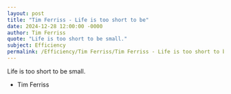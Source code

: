 ```yaml
---
layout: post
title: "Tim Ferriss - Life is too short to be"
date: 2024-12-28 12:00:00 -0000
author: Tim Ferriss
quote: "Life is too short to be small."
subject: Efficiency
permalink: /Efficiency/Tim Ferriss/Tim Ferriss - Life is too short to be
---
```


Life is too short to be small.

- Tim Ferriss
